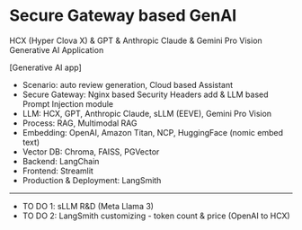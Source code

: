 # Secure Gateway based GenAI
HCX (Hyper Clova X) & GPT & Anthropic Claude & Gemini Pro Vision Generative AI Application

[Generative AI app]
- Scenario: auto review generation, Cloud based Assistant
- Secure Gateway: Nginx based Security Headers add & LLM based Prompt Injection module
- LLM: HCX, GPT, Anthropic Claude, sLLM (EEVE), Gemini Pro Vision
- Process: RAG, Multimodal RAG
- Embedding: OpenAI, Amazon Titan, NCP, HuggingFace (nomic embed text)
- Vector DB: Chroma, FAISS, PGVector
- Backend: LangChain
- Frontend: Streamlit
- Production & Deployment: LangSmith
-----
- TO DO 1: sLLM R&D (Meta Llama 3)
- TO DO 2: LangSmith customizing - token count & price (OpenAI to HCX)
